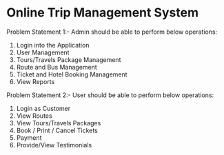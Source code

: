 # Online Trip Management System 
	
Problem Statement 1:- 
Admin should be able to perform below operations:
1. Login into the Application
2. User Management
3. Tours/Travels Package Management
4. Route and Bus Management
5. Ticket  and Hotel Booking Management
6. View Reports 

Problem Statement 2:-
User should  be able to perform below operations:  
1. Login as Customer
2. View Routes 
3. View  Tours/Travels  Packages
4. Book / Print / Cancel  Tickets
5. Payment  
6. Provide/View Testimonials 
